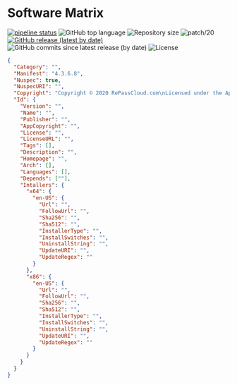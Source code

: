 # Software Matrix
                    
[![pipeline status](https://gitlab.com/reform-cloud/r-and-d/software-matrix/badges/master/pipeline.svg)](https://gitlab.com/reform-cloud/r-and-d/software-matrix/commits/master)
![GitHub top language](https://img.shields.io/github/languages/top/repasscloud/software-library?logo=powershell)
![Repository size](https://img.shields.io/github/repo-size/repasscloud/software-library.svg)
![patch/20](https://github.com/repasscloud/software-library/workflows/CI/badge.svg?branch=patch%2F20)
[![GitHub release (latest by date)](https://img.shields.io/github/v/release/repasscloud/software-library)](https://github.com/repasscloud/software-library/releases/latest)
![GitHub commits since latest release (by date)](https://img.shields.io/github/commits-since/repasscloud/software-library/latest)
![License](https://img.shields.io/github/license/repasscloud/software-library.svg)


```json
{
  "Category": "",
  "Manifest": "4.3.6.8",
  "Nuspec": true,
  "NuspecURI": "",
  "Copyright": "Copyright © 2020 RePassCloud.com\nLicensed under the Apache License, Version 2.0 (the \"License\");\nyou may not use this file except in compliance with the License.\nYou may obtain a copy of the License at\n\nhttp://www.apache.org/licenses/LICENSE-2.0\n\nUnless required by applicable law or agreed to in writing, software\ndistributed under the License is distributed on an \"AS IS\" BASIS,\nWITHOUT WARRANTIES OR CONDITIONS OF ANY KIND, either express or implied.\nSee the License for the specific language governing permissions and\nlimitations under the License.",
  "Id": {
    "Version": "",
    "Name": "",
    "Publisher": "",
    "AppCopyright": "",
    "License": "",
    "LicenseURL": "",
    "Tags": [],
    "Description": "",
    "Homepage": "",
    "Arch": [],
    "Languages": [],
    "Depends": [""],
    "Intallers": {
      "x64": {
        "en-US": {
          "Url": "",
          "FollowUrl": "",
          "Sha256": "",
          "Sha512": "",
          "InstallerType": "",
          "InstallSwitches": "",
          "UninstallString": "",
          "UpdateURI": "",
          "UpdateRegex": ""
        }
      },
      "x86": {
        "en-US": {
          "Url": "",
          "FollowUrl": "",
          "Sha256": "",
          "Sha512": "",
          "InstallerType": "",
          "InstallSwitches": "",
          "UninstallString": "",
          "UpdateURI": "",
          "UpdateRegex": ""
        }
      }
    }
  }
}
```